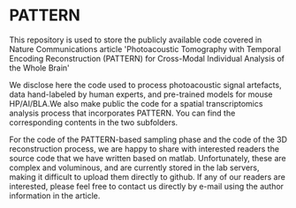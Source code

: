 # PATTERN

This repository is used to store the publicly available code covered in Nature Communications article 'Photoacoustic Tomography with Temporal Encoding Reconstruction (PATTERN) for Cross-Modal Individual Analysis of the Whole Brain'

We disclose here the code used to process photoacoustic signal artefacts, data hand-labeled by human experts, and pre-trained models for mouse HP/AI/BLA.We also make public the code for a spatial transcriptomics analysis process that incorporates PATTERN. You can find the corresponding contents in the two subfolders.

For the code of the PATTERN-based sampling phase and the code of the 3D reconstruction process, we are happy to share with interested readers the source code that we have written based on matlab. Unfortunately, these are complex and voluminous, and are currently stored in the lab servers, making it difficult to upload them directly to github.
If any of our readers are interested, please feel free to contact us directly by e-mail using the author information in the article.
